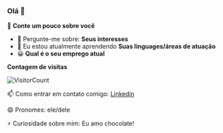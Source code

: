 ### Olá 👋

🔭 <strong>Conte um pouco sobre você</strong>

- 💬 Pergunte-me sobre: <strong>Seus interesses</strong>
- 🌱 Eu estou atualmente aprendendo <strong>Suas linguages/áreas de atuação</strong>
- 😀 <strong>Qual é o seu emprego atual </strong>


**Contagem de visitas**

![VisitorCount](https://profile-counter.glitch.me/{ARICE-GOMES}/count.svg)

📫 Como entrar em contato comigo: [Linkedin](https://www.linkedin.com/in/SEU_LINKEDIN_AQUI/)

😄 Pronomes: ele/dele

⚡ Curiosidade sobre mim: Eu amo chocolate!
